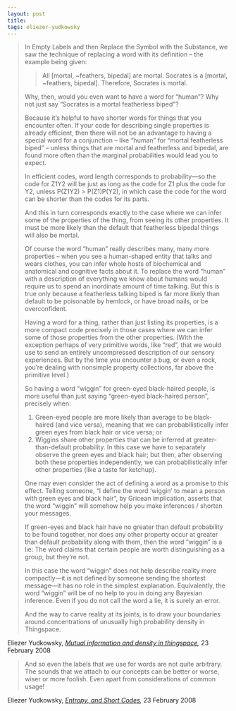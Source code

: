 ```yaml
---
layout: post
title:
tags: eliezer-yudkowsky
---
```


<blockquote><p>In Empty Labels and then Replace the Symbol with the Substance, we saw the technique of replacing a word with its definition &#8211; the example being given:</p>
<blockquote><p>All [mortal, ~feathers, bipedal] are mortal. Socrates is a [mortal, ~feathers, bipedal]. Therefore, Socrates is mortal.</p></blockquote>
<p>Why, then, would you even want to have a word for “human”? Why not just say “Socrates is a mortal featherless biped”?</p>
<p>Because it’s helpful to have shorter words for things that you encounter often. If your code for describing single properties is already efficient, then there will not be an advantage to having a special word for a conjunction &#8211; like “human” for “mortal featherless biped” &#8211; unless things that are mortal and featherless and bipedal, are found more often than the marginal probabilities would lead you to expect.</p>
<p>In efficient codes, word length corresponds to probability—so the code for Z1Y2 will be just as long as the code for Z1 plus the code for Y2, unless P(Z1Y2) &gt; P(Z1)P(Y2), in which case the code for the word can be shorter than the codes for its parts.</p>
<p>And this in turn corresponds exactly to the case where we can infer some of the properties of the thing, from seeing its other properties. It must be more likely than the default that featherless bipedal things will also be mortal.</p>
<p>Of course the word “human” really describes many, many more properties &#8211; when you see a human-shaped entity that talks and wears clothes, you can infer whole hosts of biochemical and anatomical and cognitive facts about it. To replace the word “human” with a description of everything we know about humans would require us to spend an inordinate amount of time talking. But this is true only because a featherless talking biped is far more likely than default to be poisonable by hemlock, or have broad nails, or be overconfident.</p>
<p>Having a word for a thing, rather than just listing its properties, is a more compact code precisely in those cases where we can infer some of those properties from the other properties. (With the exception perhaps of very primitive words, like “red”, that we would use to send an entirely uncompressed description of our sensory experiences. But by the time you encounter a bug, or even a rock, you’re dealing with nonsimple property collections, far above the primitive level.)</p>
<p>So having a word “wiggin” for green-eyed black-haired people, is more useful than just saying “green-eyed black-haired person”, precisely when:</p>
<ol>
<li>Green-eyed people are more likely than average to be black-haired (and vice versa), meaning that we can probabilistically infer green eyes from black hair or vice versa; or</li>
<li>Wiggins share other properties that can be inferred at greater-than-default probability. In this case we have to separately observe the green eyes and black hair; but then, after observing both these properties independently, we can probabilistically infer other properties (like a taste for ketchup).</li>
</ol>
<p>One may even consider the act of defining a word as a promise to this effect. Telling someone, “I define the word ‘wiggin’ to mean a person with green eyes and black hair”, by Gricean implication, asserts that the word “wiggin” will somehow help you make inferences / shorten your messages.</p>
<p>If green-eyes and black hair have no greater than default probability to be found together, nor does any other property occur at greater than default probability along with them, then the word “wiggin” is a lie: The word claims that certain people are worth distinguishing as a group, but they’re not.</p>
<p>In this case the word “wiggin” does not help describe reality more compactly—it is not defined by someone sending the shortest message—it has no role in the simplest explanation. Equivalently, the word “wiggin” will be of no help to you in doing any Bayesian inference. Even if you do not call the word a lie, it is surely an error.</p>
<p>And the way to carve reality at its joints, is to draw your boundaries around concentrations of unusually high probability density in Thingspace.</p></blockquote>
<p>Eliezer Yudkowsky, <em><a href="http://lesswrong.com/lw/o2/mutual_information_and_density_in_thingspace/">Mutual information and density in thingspace</a>, </em>23 February 2008</p>
<blockquote><p>And so even the labels that we use for words are not quite arbitrary. The sounds that we attach to our concepts can be better or worse, wiser or more foolish. Even apart from considerations of common usage!</p></blockquote>
<p>Eliezer Yudkowsky, <em><a href="http://lesswrong.com/lw/o1/entropy_and_short_codes/">Entropy, and Short Codes</a>, </em>23 February 2008</p>
<p>&nbsp;</p>

